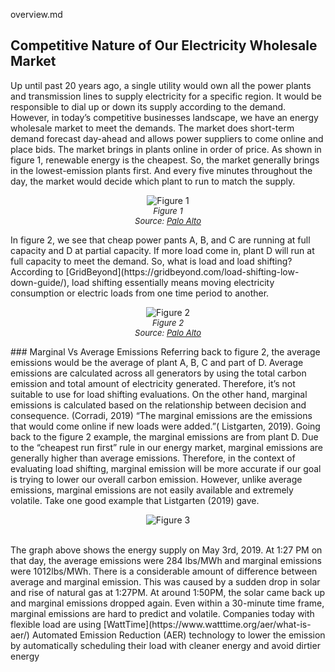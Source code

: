 overview.md 

## Competitive Nature of Our Electricity Wholesale Market
Up until past 20 years ago, a single utility would own all the power plants and transmission lines to supply electricity for a specific region. It would be responsible to dial up or down its supply according to the demand. However, in today’s competitive businesses landscape, we have an energy wholesale market to meet the demands. The market does short-term demand forecast day-ahead and allows power suppliers to come online and place bids. The market brings in plants online in order of price. As shown in figure 1, renewable energy is the cheapest. So, the market generally brings in the lowest-emission plants first. And every five minutes throughout the day, the market would decide which plant to run to match the supply.
<figure>
  <div style="text-align:center">
    <img src='Picture1.png' alt="Figure 1" class="center"/>
    <font size="2">
      <figcaption>
        <em>Figure 1</em></br>
        <em>Source: <a href= "https://www.paloaltoonline.com/blogs/p/2019/05/19/a-power-play">Palo Alto </a> </em>
      </figcaption>
    </font>
  </div>
</figure>
In figure 2, we see that cheap power pants A, B, and C are running at full capacity and D at partial capacity. If more load come in, plant D will run at full capacity to meet the demand. So, what is load and load shifting? According to [GridBeyond](https://gridbeyond.com/load-shifting-low-down-guide/), load shifting essentially means moving electricity consumption or electric loads from one time period to another.
<figure>
  <div style="text-align: center">
    <img src='Picture2.png' alt="Figure 2" style="padding-left: 10px; padding-right: 10px">
    <font size="2">
      <figcaption style="text-align:center">
        <em>Figure 2</em></br>
        <em>Source: <a href= "https://www.paloaltoonline.com/blogs/p/2019/05/19/a-power-play">Palo Alto </a> </em>
      </figcaption>
    </font>
  </div>
</figure>
### Marginal Vs Average Emissions
Referring back to figure 2, the average emissions would be the average of plant A, B, C and part of D. Average emissions are calculated across all generators by using the total carbon emission and total amount of electricity generated. Therefore, it’s not suitable to use for load shifting evaluations.
On the other hand, marginal emissions is calculated based on the relationship between decision and consequence. (Corradi, 2019) “The marginal emissions are the emissions that would come online if new loads were added.”( Listgarten, 2019). Going back to the figure 2 example, the marginal emissions are from plant D. Due to the “cheapest run first” rule in our energy market, marginal emissions are generally higher than average emissions. Therefore, in the context of evaluating load shifting, marginal emission will be more accurate if our goal is trying to lower our overall carbon emission.
However, unlike average emissions, marginal emissions are not easily available and extremely volatile. Take one good example that Listgarten (2019) gave.
<figure>
  <div style="text-align: center">
    <img src='Picture3.png' alt="Figure 3" style="padding-left: 10px; padding-right: 10px">
  </div>
</figure></br>
The graph above shows the energy supply on May 3rd, 2019. At 1:27 PM on that day, the average emissions were 284 lbs/MWh and marginal emissions were 1012lbs/MWh. There is a considerable amount of difference between average and marginal emission. This was caused by a sudden drop in solar and rise of natural
gas at 1:27PM. At around 1:50PM, the solar came back up and marginal emissions dropped again. Even within a 30-minute time frame, marginal emissions are hard
to predict and volatile. Companies today with flexible load are using [WattTime](https://www.watttime.org/aer/what-is-aer/) Automated Emission Reduction (AER) technology to lower the emission by automatically scheduling their load with cleaner energy and avoid dirtier energy
